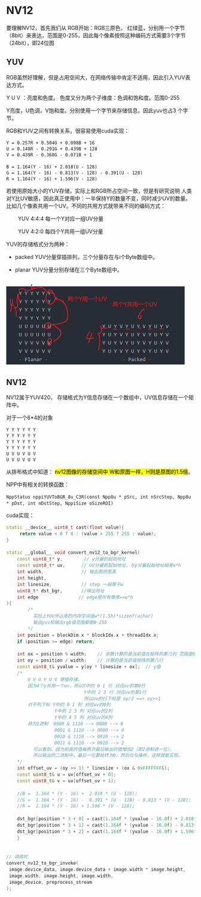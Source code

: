 # NV12

要理解NV12，首先我们从 RGB开始：RGB三原色， 红绿蓝，分别用一个字节（8bit）来表达，范围是0-255，因此每个像素按照这种编码方式需要3个字节（24bit），即24位图

## YUV

RGB虽然好理解，但是占用空间大，在网络传输中肯定不适用，因此引入YUV表达方式。

Y U V ：亮度和色度。 色度又分为两个子维度：色调和饱和度。范围0-255

Y亮度，U色调，V饱和度。分别使用一个字节来存储信息，因此yuv也占3 个字节。

RGB和YUV之间有转换关系，很容易使用cuda实现：

```
Y = 0.257R + 0.504G + 0.098B + 16
U = 0.148R - 0.291G + 0.439B + 128
V = 0.439R - 0.368G - 0.071B + 1

B = 1.164(Y - 16) + 2.018(U - 128)
G = 1.164(Y - 16) - 0.813(V - 128) - 0.391(U - 128)
R = 1.164(Y - 16) + 1.596(V - 128)
```

若使用原始大小的YUV存储，实际上和RGB所占空间一致，但是有研究说明 人类对Y比UV敏感，因此真正使用中：一半保持Y的数量不变，同时减少UV的数量。比如几个像素共用一个UV。不同的共用方式就带来不同的编码方式：

        YUV 4:4:4   每一个Y对应一组UV分量 

        YUV 4:2:0   每四个Y共用一组UV分量

YUV的存储格式分为两种：

* packed  YUV分量穿插排列，三个分量存在与i个Byte数组中。

* planar  YUV分量分别存储在三个Byte数组中。

## ![](./readme_img/v4_1_1.png)

## NV12

NV12属于YUV420， 存储格式为Y信息存储在一个数组中，UV信息存储在一个矩阵中。

对于一个6*4的对象

```
Y Y Y Y Y Y      
Y Y Y Y Y Y      
Y Y Y Y Y Y      
Y Y Y Y Y Y     
U V U V U V     
U V U V U V
```

从排布格式中知道： <mark>nv12图像的存储空间中 W和原图一样，H则是原图的1.5倍</mark>。

NPP中有相关的转换函数：

`NppStatus nppiYUVToBGR_8u_C3R(const Npp8u * pSrc, int nSrcStep, Npp8u * pDst, int nDstStep, NppiSize oSizeROI)`

cuda实现：

```cpp
static __device__ uint8_t cast(float value){
     return value < 0 ? 0 : (value > 255 ? 255 : value);
}

static __global__ void convert_nv12_to_bgr_kernel(
    const uint8_t* y,        // y分量的起始地址
    const uint8_t* uv,      // UV分量的起始地址，与y分量起始地址相差w*h
    int width,              // 输出图的宽高
    int height, 
    int linesize,           // step 一般等于w
    uint8_t* dst_bgr,       //输出地址
    int edge               // edge是所有像素==w*h
){  
        /*
          实际上YUV所占用的内存空间是w*(1.5h)*sizeof(uchar) 
          输出yuv和输出rgb值范围都是0-255
        */ 
    int position = blockDim.x * blockIdx.x + threadIdx.x;
    if (position >= edge) return;

    int ox = position % width;    // 余数计算的是当前值在矩阵的第几列 范围是0-w
    int oy = position / width;    // 计算的是当前值矩阵的第几行
    const uint8_t& yvalue = y[oy * linesize + ox];  // y值
    /*
        U V U V U V 穿插存储。
        因为4个y共用一个uv，所以Y中的 0 1 行 对应uv的第0行
                             Y中的 2 3 行 对应uv的第1行
                             所以uv的行下标是 oy/2 ==> oy>>1
        对于列下标 Y中的 0 1 列 对应uv的0列
                  Y中的 2 3 列 对应uv的2列
                  Y中的 4 5 列 对应uv的4列
        转为2进制  0000 & 1110 --> 0000 --> 0
                  0001 & 1110 --> 0000 --> 0
                  0010 & 1110 --> 0010 --> 2
                  0011 & 1110 --> 0010 --> 2
          可以看到，因为前面的值每两次最后输出的值增加2（即2进制进一位）， 
          所以输出的二进制中，最后一位要始终为0，然后位与操作，这样就能实现。
    */
    int offset_uv = (oy >> 1) * linesize + (ox & 0xFFFFFFFE);
    const uint8_t& u = uv[offset_uv + 0];
    const uint8_t& v = uv[offset_uv + 1];

    //B =  1.164 * (Y - 16) +  2.018 * (U - 128);
    //G =  1.164 * (Y - 16) -  0.391 * (U - 128) - 0.813 * (V - 128);
    //R =  1.164 * (Y - 16) + 1.596 * (V - 128);

    dst_bgr[position * 3 + 0] = cast(1.164f * (yvalue - 16.0f) + 2.018f * (u - 128.0f));
    dst_bgr[position * 3 + 1] = cast(1.164f * (yvalue - 16.0f) - 0.813f * (v - 128.0f) - 0.391f * (u - 128.0f));
    dst_bgr[position * 3 + 2] = cast(1.164f * (yvalue - 16.0f) + 1.596f * (v - 128.0f));
    }


// 调用时
convert_nv12_to_bgr_invoke(
 image.device_data, image.device_data + image.width * image.height,
 image.width, image.height, image.width,
 image_device, preprocess_stream
);
```
